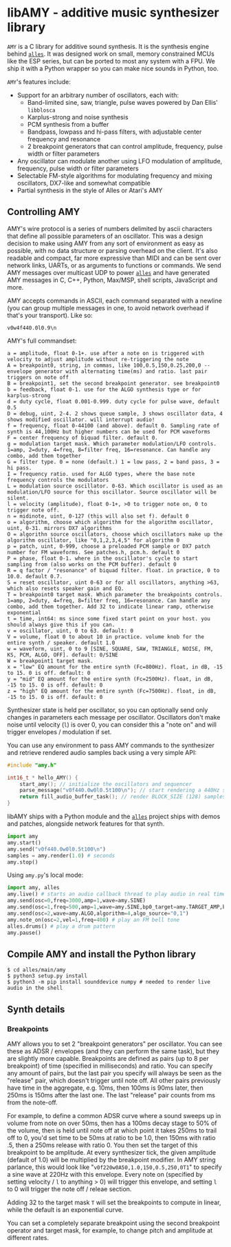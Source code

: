 # libAMY - additive music synthesizer library

`AMY` is a C library for additive sound synthesis. It is the synthesis engine behind [`alles`](https://github.com/bwhitman/alles). It was designed work on small, memory constrained MCUs like the ESP series, but can be ported to most any system with a FPU. We ship it with a Python wrapper so you can make nice sounds in Python, too.

`AMY`'s features include: 
 * Support for an arbitrary number of oscillators, each with:
   * Band-limited sine, saw, triangle, pulse waves powered by Dan Ellis' `libblosca`
   * Karplus-strong and noise synthesis 
   * PCM synthesis from a buffer
   * Bandpass, lowpass and hi-pass filters, with adjustable center frequency and resonance
   * 2 breakpoint generators that can control amplitude, frequency, pulse width or filter parameters
 * Any oscillator can modulate another using LFO modulation of amplitude, frequency, pulse width or filter parameters
 * Selectable FM-style algorithms for modulating frequency and mixing oscillators, DX7-like and somewhat compatible
 * Partial synthesis in the style of Alles or Atari's AMY

## Controlling AMY

AMY's wire protocol is a series of numbers delimited by ascii characters that define all possible parameters of an oscillator. This was a design decision to make using AMY from any sort of environment as easy as possible, with no data structure or parsing overhead on the client. It's also readable and compact, far more expressive than MIDI and can be sent over network links, UARTs, or as arguments to functions or commands. We send AMY messages over multicast UDP to power [`alles`](https://github.com/bwhitman/alles) and have generated AMY messages in C, C++, Python, Max/MSP, shell scripts, JavaScript and more. 

AMY accepts commands in ASCII, each command separated with a newline (you can group multiple messages in one, to avoid network overhead if that's your transport). Like so:

```
v0w4f440.0l0.9\n
```

AMY's full commandset:

```
a = amplitude, float 0-1+. use after a note on is triggered with velocity to adjust amplitude without re-triggering the note
A = breakpoint0, string, in commas, like 100,0.5,150,0.25,200,0 -- envelope generator with alternating time(ms) and ratio. last pair triggers on note off
B = breakpoint1, set the second breakpoint generator. see breakpoint0
b = feedback, float 0-1. use for the ALGO synthesis type or for karplus-strong 
d = duty cycle, float 0.001-0.999. duty cycle for pulse wave, default 0.5
D = debug, uint, 2-4. 2 shows queue sample, 3 shows oscillator data, 4 shows modified oscillator. will interrupt audio!
f = frequency, float 0-44100 (and above). default 0. Sampling rate of synth is 44,100Hz but higher numbers can be used for PCM waveforms
F = center frequency of biquad filter. default 0. 
g = modulation target mask. Which parameter modulation/LFO controls. 1=amp, 2=duty, 4=freq, 8=filter freq, 16=resonance. Can handle any combo, add them together
G = filter type. 0 = none (default.) 1 = low pass, 2 = band pass, 3 = hi pass. 
I = frequency ratio. used for ALGO types, where the base note frequency controls the modulators
L = modulation source oscillator. 0-63. Which oscillator is used as an modulation/LFO source for this oscillator. Source oscillator will be silent. 
l = velocity (amplitude), float 0-1+, >0 to trigger note on, 0 to trigger note off.  
n = midinote, uint, 0-127 (this will also set f). default 0
o = algorithm, choose which algorithm for the algorithm oscillator, uint, 0-31. mirrors DX7 algorithms
O = algorithn source oscillators, choose which oscillators make up the algorithm oscillator, like "0,1,2,3,4,5" for algorithm 0
p = patch, uint, 0-999, choose a preloaded PCM sample or DX7 patch number for FM waveforms. See patches.h, pcm.h. default 0
P = phase, float 0-1. where in the oscillator's cycle to start sampling from (also works on the PCM buffer). default 0
R = q factor / "resonance" of biquad filter. float. in practice, 0 to 10.0. default 0.7.
S = reset oscillator, uint 0-63 or for all oscillators, anything >63, which also resets speaker gain and EQ.
T = breakpoint0 target mask. Which parameter the breakpoints controls. 1=amp, 2=duty, 4=freq, 8=filter freq, 16=resonance. Can handle any combo, add them together. Add 32 to indicate linear ramp, otherwise exponential
t = time, int64: ms since some fixed start point on your host. you should always give this if you can.
v = oscillator, uint, 0 to 63. default: 0
V = volume, float 0 to about 10 in practice. volume knob for the entire synth / speaker. default 1.0
w = waveform, uint, 0 to 9 [SINE, SQUARE, SAW, TRIANGLE, NOISE, FM, KS, PCM, ALGO, OFF]. default: 0/SINE
W = breakpoint1 target mask. 
x = "low" EQ amount for the entire synth (Fc=800Hz). float, in dB, -15 to 15. 0 is off. default: 0
y = "mid" EQ amount for the entire synth (Fc=2500Hz). float, in dB, -15 to 15. 0 is off. default: 0
z = "high" EQ amount for the entire synth (Fc=7500Hz). float, in dB, -15 to 15. 0 is off. default: 0
```

Synthesizer state is held per oscillator, so you can optionally send only changes in parameters each message per oscillator. Oscillators don't make noise until velocity (`l`) is over 0, you can consider this a "note on" and will trigger envelopes / modulation if set.

You can use any environment to pass AMY commands to the synthesizer and retrieve rendered audio samples back using a very simple API:

```c
#include "amy.h"

int16_t * hello_AMY() {
	start_amy(); // initialize the oscillators and sequencer
	parse_message("v0f440.0w0l0.5t100\n"); // start rendering a 440Hz sine wave on oscillator 0 at 100ms
	return fill_audio_buffer_task(); // render BLOCK_SIZE (128) samples of S16LE ints
}
```

libAMY ships with a Python module and the [`alles`](https://github.com/bwhitman/alles) project ships with demos and patches, alongside network features for that synth.

```python
import amy
amy.start()
amy.send("v0f440.0w0l0.5t100\n")
samples = amy.render(1.0) # seconds
amy.stop()
```

Using `amy.py`'s local mode:

```python
import amy, alles
amy.live() # starts an audio callback thread to play audio in real time
amy.send(osc=0,freq=3000,amp=1,wave=amy.SINE)
amy.send(osc=1,freq=500,amp=1,wave=amy.SINE,bp0_target=amy.TARGET_AMP,bp0="0,0,10,1,5000,0")
amy.send(osc=2,wave=amy.ALGO,algorithm=4,algo_source="0,1")
amy.note_on(osc=2,vel=1,freq=400) # play an FM bell tone
alles.drums() # play a drum pattern
amy.pause()
```


## Compile AMY and install the Python library

```
$ cd alles/main/amy
$ python3 setup.py install
$ python3 -m pip install sounddevice numpy # needed to render live audio in the shell
```

## Synth details

### Breakpoints

AMY allows you to set 2 "breakpoint generators" per oscillator. You can see these as ADSR / envelopes (and they can perform the same task), but they are slightly more capable. Breakpoints are defined as pairs (up to 8 per breakpoint) of time (specified in milliseconds) and ratio. You can specify any amount of pairs, but the last pair you specify will always be seen as the "release" pair, which doesn't trigger until note off. All other pairs previously have time in the aggregate, e.g. 10ms, then 100ms is 90ms later, then 250ms is 150ms after the last one. The last "release" pair counts from ms from the note-off. 

For example, to define a common ADSR curve where a sound sweeps up in volume from note on over 50ms, then has a 100ms decay stage to 50% of the volume, then is held until note off at which point it takes 250ms to trail off to 0, you'd set time to be 50ms at ratio to be 1.0, then 150ms with ratio .5, then a 250ms release with ratio 0. You then set the target of this breakpoint to be amplitude. At every synthesizer tick, the given amplitude (default of 1.0) will be multiplied by the breakpoint modifier. In AMY string parlance, this would look like "`v0f220w0A50,1.0,150,0.5,250,0T1`" to specify a sine wave at 220Hz with this envelope. Every note on (specified by setting velocity / `l` to anything > 0) will trigger this envelope, and setting `l` to 0 will trigger the note off / releae section. 

Adding 32 to the target mask `T` will set the breakpoints to compute in linear, while the default is an exponential curve. 

You can set a completely separate breakpoint using the second breakpoint operator and target mask, for example, to change pitch and amplitude at different rates.










